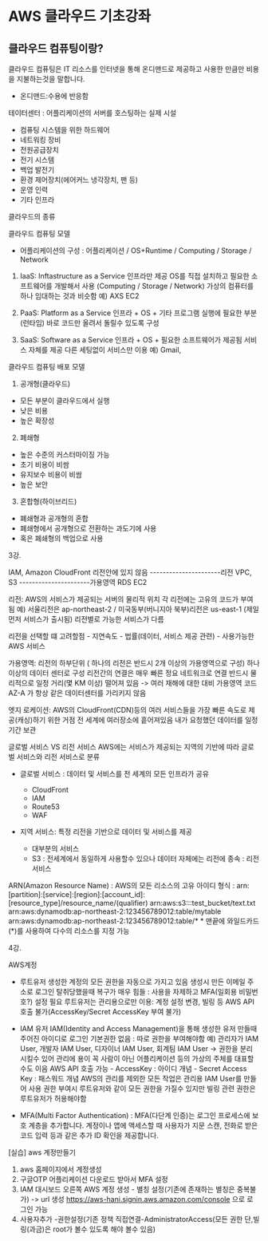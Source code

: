 # AWS 클라우드 기초강좌

## 클라우드 컴퓨팅이랑?
클라우드 컴퓨팅은 IT 리소스를 인터넷을 통해 온디맨드로 제공하고 사용한 만큼만 비용을 지불하는것을 말합니다.
* 온디맨드:수용에 반응함

테이터센터 : 어플리케이션의 서버를 호스팅하는 실제 시설
  - 컴퓨팅 시스템을 위한 하드웨어
  - 네트워킹 장비
  - 전원공급장치
  - 전기 시스템
  - 백업 발전기
  - 환경 제어장치(에어커느 냉각장치, 팬 등)
  - 운영 인력
  - 기타 인프라


클라우드의 종류

클라우드 컴퓨팅 모델 
* 어플리케이션의 구성 : 어플리케이션 / OS+Runtime / Computing / Storage / Network

1. IaaS: Inftastructure as a Service
  인프라만 제공
  OS를 직접 설치하고 필요한 소프트웨어를 개발해서 사용 (Computing / Storage / Network)
  가상의 컴퓨터를 하나 임대하는 것과 비슷함
  예) AXS EC2
  
2. PaaS: Platform as a Service
  인프라 + OS + 기타 프로그램 실행에 필요한 부분(런타임)
  바로 코드만 올려서 돌릴수 있도록 구성
  
3. SaaS: Software as a Service
  인프라 + OS +  필요한 소프트웨어가 제공됨
  서비스 자체를 제공
  다른 세팅없이 서비스만 이용
  예) Gmail, 
  
  
클라우드 컴퓨팅 배포 모델

1. 공개형(클라우드)
  - 모든 부분이 클라우드에서 실행
  - 낮은 비용
  - 높은 확장성

2. 폐쇄형
  - 높은 수준의 커스터마이징 가능
  - 초기 비용이 비쌈
  - 유지보수 비용이 비쌈
  - 높은 보안
  
3. 혼합형(하이브리드)
  - 폐쇄형과 공개형의 혼합
  - 폐쇄형에서 공개형으로 전환하는 과도기에 사용
  - 혹은 폐쇄형의 백업으로 사용



3강.

IAM, Amazon CloudFront 리전안에 있지 않음
----------------------리전
VPC, S3
----------------------가용영역
RDS EC2

리전: AWS의 서비스가 제공되는 서버의 물리적 위치
  각 리전에는 고유의 코드가 부여됨 예) 서울리전은 ap-northeast-2 / 미국동부(버니지아 북부)리전은 us-east-1 (제일 먼저 서비스가 출시됨)
  리전별로 가능한 서비스가 다름

  리전을 선택할 떄 고려할점
    - 지연속도
    - 법률(데이터, 서비스 제공 관련)
    - 사용가능한 AWS 서비스
    

가용영역: 리전의 하부단위 ( 하나의 리전은 반드시 2개 이상의 가용영역으로 구성)
  하나 이상의 데이터 센터로 구성
  리전간의 연결은 매우 빠른 정요 네트워크로 연결
  반드시 물리적으로 일정 거리(몇 KM 이상) 떨어져 있음 -> 여러 재해에 대한 대비
  가용영역 코드 AZ-A 가 항상 같은 데이터센터를 가리키지 않음
  

엣지 로케이션: AWS의 CloudFront(CDN)등의 여러 서비스들을 가장 빠른 속도로 제공(캐싱)하기 위한 거점
  전 세계에 여러장소에 흩어져있음
  내가 요청했던 데이터를 일정기간 보관

글로벌 서비스 VS 리전 서비스
  AWS에는 서비스가 제공되는 지역의 기반에 따라 글로벌 서비스와 리전 서비스로 분류
  - 글로벌 서비스 : 데이터 및 서비스를 전 세계의 모든 인프라가 공유
    - CloudFront
    - IAM
    - Route53
    - WAF
   
  - 지역 서비스: 특정 리전을 기반으로 데이터 및 서비스를 제공
    - 대부분의 서비스
    - S3 : 전세계에서 동일하게 사용할수 있으나 데이터 자체에는 리전에 종속 :  리전서비스


ARN(Amazon Resource Name) : AWS의 모든 리소스의 고유 아이디
  형식 : arn:[partition]:[service]:[region]:[account_id]:[resource_type]/resource_name/(qualifier)
        arn:aws:s3:::test_bucket/text.txt
        arn:aws:dynamodb:ap-northeast-2:123456789012:table/mytable
        arn:aws:dynamodb:ap-northeast-2:123456789012:table/*
      * 맨끝에 와일드카드(*)를 사용하여 다수의 리소스를 지정 가능
      

4강.

AWS계정
 - 루트유저
      생성한 계정의 모든 권한을 자동으로 가지고 있음
      생성시 만든 이메일 주소로 로그인
      탈취당했을때 복구가 매우 힘들 : 사용을 자제하고 MFA(일회용 비밀번호?) 설정 필요
      루트유저는 관리용으로만 이용: 계정 설정 변경, 빌링 등
      AWS API 호출 불가(AccessKey/Secret AccessKey 부여 불가)
      
  - IAM 유저
      IAM(Identity and Access Management)을 통해 생성한 유저
      만들때 주어진 아이디로 로그인
      기본권한 없음 : 따로 권한을 부여해야함 예) 관리자가 IAM User, 개발자 IAM User, 디자이너 IAM User, 회계팀 IAM User
       -> 권한을 분리 시킬수 있어 관리에 용이
      꼭 사람이 아닌 어플리케이션 등의 가상의 주체를 대표할 수도 이음
      AWS API 호출 가능
        - AccessKey : 아이디 개념
        - Secret Access Key : 패스워드 개념
      AWS의 관리를 제외한 모든 작업은 관리용 IAM User를 만들어 사용
      권한 부여시 루트유저와 같이 모든 권한을 가질수 있지만 빌링 관련 권한은 루트유저가 허용해야함


* MFA(Multi Factor Authentication) : MFA(다단계 인증)는 로그인 프로세스에 보호 계층을 추가합니다. 계정이나 앱에 액세스할 때 사용자가 지문 스캔, 전화로 받은 코드 입력 등과 같은 추가 ID 확인을 제공합니다.

[실습]
aws 계정만들기
1. aws 홈페이지에서 계정생성
2. 구글OTP 어플리케이션 다운로드 받아서 MFA 설정
3. IAM 대시보드 오른쪽 AWS 계정 생성 - 별칭 설정(기존에 존재하는 별칭은 중복불가) -> url 생성 https://aws-hani.signin.aws.amazon.com/console 으로 로그인 가능
4. 사용자추가 -권한설정(기존 정책 직접연결-AdministratorAccess(모든 권한 단,빌링(과금)은 root가 볼수 있도록 해야 볼수 있음)



